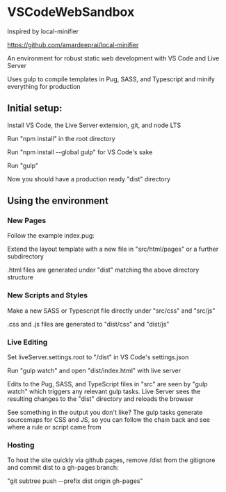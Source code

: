 # VSCodeWebSandbox

Inspired by local-minifier

https://github.com/amardeeprai/local-minifier

An environment for robust static web development with VS Code and Live Server

Uses gulp to compile templates in Pug, SASS, and Typescript and minify everything for production

## Initial setup:

Install VS Code, the Live Server extension, git, and node LTS

Run "npm install" in the root directory

Run "npm install --global gulp" for VS Code's sake

Run "gulp"

Now you should have a production ready "dist" directory

## Using the environment

### New Pages

Follow the example index.pug:

Extend the layout template with a new file in "src/html/pages" or a further subdirectory

.html files are generated under "dist" matching the above directory structure

### New Scripts and Styles

Make a new SASS or Typescript file directly under "src/css" and "src/js"

.css and .js files are generated to "dist/css" and "dist/js"

### Live Editing

Set liveServer.settings.root to "/dist" in VS Code's settings.json

Run "gulp watch" and open "dist/index.html" with live server

Edits to the Pug, SASS, and TypeScript files in "src" are seen by "gulp watch" which triggers any relevant gulp tasks.  Live Server sees the resulting changes to the "dist" directory and reloads the browser

See something in the output you don't like?  The gulp tasks generate sourcemaps for CSS and JS, so you can follow the chain back and see where a rule or script came from

### Hosting

To host the site quickly via github pages, remove /dist from the gitignore and commit dist to a gh-pages branch:

"git subtree push --prefix dist origin gh-pages"
